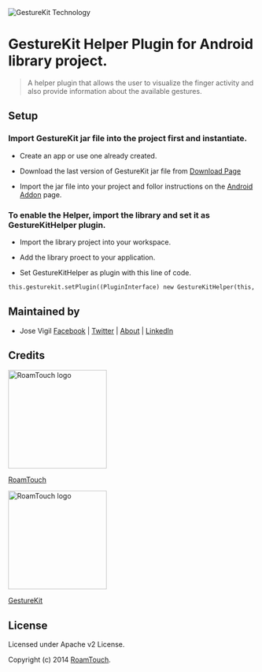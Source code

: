 <img src="http://www.gesturekit.com/wp-content/uploads/2014/05/colash_largo.png" alt="GestureKit Technology">

# GestureKit Helper Plugin for Android library project. 

> A helper plugin that allows the user to visualize the finger activity and also provide information about the available gestures.

## Setup

### Import GestureKit jar file into the project first and instantiate. 

* Create an app or use one already created. 

* Download the last version of GestureKit jar file from [Download Page](http://www.gesturekit.com/learn/downloads/)

* Import the jar file into your project and follor instructions on the [Android Addon](http://www.gesturekit.com/learn/android-addon/) page.  

### To enable the Helper, import the library and set it as GestureKitHelper plugin.

* Import the library project into your workspace. 

* Add the library proect to your application. 

* Set GestureKitHelper as plugin with this line of code. 

```html
this.gesturekit.setPlugin((PluginInterface) new GestureKitHelper(this, this.gesturekit));
```

## Maintained by
- Jose Vigil
[Facebook](https://www.facebook.com/jose.vigil.1973) | [Twitter](https://twitter.com/JoseVigil) | [About](http://about.me/josevigil) | [LinkedIn](https://www.linkedin.com/in/josemanuelvigil) 

## Credits

<img src="http://www.roamtouch.com/wp-content/uploads/2014/06/logo.png" width="200" alt="RoamTouch logo">

[RoamTouch](http://roamtouch.com)

<img src="http://www.roamtouch.com/wp-content/uploads/2014/06/logo.png" width="200" alt="RoamTouch logo">

[GestureKit](http://www.gesturekit.com/wp-content/uploads/2014/05/logogkblue.png)

## License
Licensed under Apache v2 License.

Copyright (c) 2014 [RoamTouch](http://github.com/RoamTouch). 
